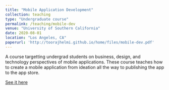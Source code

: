 ```yaml
---
title: "Mobile Application Development"
collection: teaching
type: "Undergraduate course"
permalink: /teaching/mobile-dev
venue: "University of Southern California"
date: 2020-08-01
location: "Los Angeles, CA"
paperurl: 'http://toorajhelmi.github.io/home/files/mobile-dev.pdf'
---
```


A course targetting undergrad students on business, design, and technology perspectives of mobile applications. These course teaches how to create a mobile application from ideation all the way to publishing the app to the app store.

[See it here](http://toorajhelmi.github.io/home/files/mobile-dev.pdf)